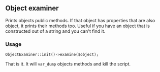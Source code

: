 ## Object examiner

Prints objects public methods. If that object has properties that are also object, it 
prints their methods too. Useful if you have an object that is constructed out of a string and
you can't find it. 

### Usage

`ObjectExaminer::init()->examine($object);`

That is it. It will `var_dump` objects methods and kill the script. 